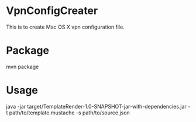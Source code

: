 # VpnConfigCreater
This is to create Mac OS X vpn configuration file.


# Package
mvn package

# Usage
java -jar target/TemplateRender-1.0-SNAPSHOT-jar-with-dependencies.jar -t path/to/template.mustache -s path/to/source.json